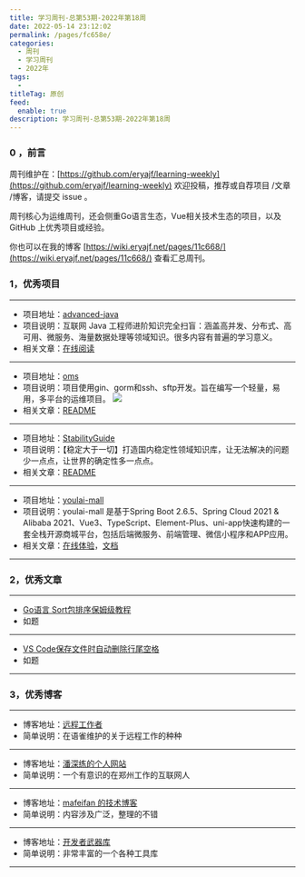 ```yaml
---
title: 学习周刊-总第53期-2022年第18周
date: 2022-05-14 23:12:02
permalink: /pages/fc658e/
categories:
  - 周刊
  - 学习周刊
  - 2022年
tags:
  -
titleTag: 原创
feed:
  enable: true
description: 学习周刊-总第53期-2022年第18周
---
```


### 0 ，前言

周刊维护在：[https://github.com/eryajf/learning-weekly](https://github.com/eryajf/learning-weekly)  欢迎投稿，推荐或自荐项目 /文章 /博客，请提交 issue 。

周刊核心为运维周刊，还会侧重Go语言生态，Vue相关技术生态的项目，以及 GitHub 上优秀项目或经验。

你也可以在我的博客 [https://wiki.eryajf.net/pages/11c668/](https://wiki.eryajf.net/pages/11c668/) 查看汇总周刊。


### 1，优秀项目

---
- 项目地址：[advanced-java](https://github.com/doocs/advanced-java)
- 项目说明：互联网 Java 工程师进阶知识完全扫盲：涵盖高并发、分布式、高可用、微服务、海量数据处理等领域知识。很多内容有普遍的学习意义。
- 相关文章：[在线阅读](https://doocs.github.io/advanced-java)
---
- 项目地址：[oms](https://github.com/ssbeatty/oms)
- 项目说明：项目使用gin、gorm和ssh、sftp开发。旨在编写一个轻量，易用，多平台的运维项目。
  ![](http://t.eryajf.net/imgs/2022/05/91567c17a3b1eeb9.png)
- 相关文章：[README](https://github.com/ssbeatty/oms#readme)
---
- 项目地址：[StabilityGuide](https://github.com/StabilityMan/StabilityGuide)
- 项目说明：【稳定大于一切】打造国内稳定性领域知识库，让无法解决的问题少一点点，让世界的确定性多一点点。
- 相关文章：[README](https://github.com/StabilityMan/StabilityGuide#readme)
---
- 项目地址：[youlai-mall](https://github.com/youlaitech/youlai-mall)
- 项目说明：youlai-mall 是基于Spring Boot 2.6.5、Spring Cloud 2021 & Alibaba 2021、Vue3、TypeScript、Element-Plus、uni-app快速构建的一套全栈开源商城平台，包括后端微服务、前端管理、微信小程序和APP应用。
- 相关文章：[在线体验](https://www.youlai.tech/)，[文档](https://www.cnblogs.com/haoxianrui/)
---

### 2，优秀文章

---
- [Go语言 Sort包排序保姆级教程](https://mp.weixin.qq.com/s/olfAg23fMpjf07-A_wprTA)
- 如题
---
- [VS Code保存文件时自动删除行尾空格](https://blog.csdn.net/cc18868876837/article/details/107099521)
- 如题
---
### 3，优秀博客

---
- 博客地址：[远程工作者](https://www.yuque.com/greatghoul/remote)
- 简单说明：在语雀维护的关于远程工作的种种
---
- 博客地址：[潘深练的个人网站](https://www.panshenlian.com/)
- 简单说明：一个有意识的在郑州工作的互联网人
---
- 博客地址：[mafeifan 的技术博客](https://blog.mafeifan.com/)
- 简单说明：内容涉及广泛，整理的不错
---
- 博客地址：[开发者武器库](https://devtool.tech/)
- 简单说明：非常丰富的一个各种工具库
---